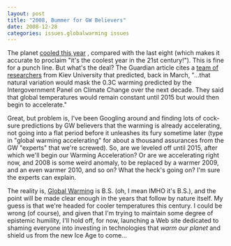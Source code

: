 ```yaml
---
layout: post
title: "2008, Bummer for GW Believers"
date: 2008-12-28
categories: issues.globalwarming issues
---
```


The planet [cooled this
year](http://www.guardian.co.uk/environment/2008/dec/05/climate-change-weather)
, compared with the last eight (which makes it accurate to proclaim "it's the
coolest year in the 21st century!"). This is fine for a punch line. But what's
the deal? The Guardian article cites a [team of
researchers](http://www.guardian.co.uk/commentisfree/2008/jun/07/climatechange) 
from Kiev University that predicted, back in March, "...that natural variation
would mask the 0.3C warming predicted by the Intergovernment Panel on Climate
Change over the next decade. They said that global temperatures would remain
constant until 2015 but would then begin to accelerate."

Great, but problem is, I've been Googling around and finding lots of cock-sure
predictions by GW believers that the warming is already accelerating, not going
into a flat period before it unleashes its fury sometime later (type in "global
warming accelerating" for about a thousand assurances from the GW "experts" that
we're screwed). So, are we leveled off until 2015, after which we'll begin our
Warming Acceleration? Or are we accelerating right now, and 2008 is some weird
anomaly, to be replaced by a warmer 2009, and an even warmer 2010, and so on? 
What the heck's going on? I'm sure the experts can explain.

The reality is, [Global Warming](http://en.wikipedia.org/wiki/Global_warming)
is B.S. (oh, I mean IMHO it's B.S.), and the point will be made clear enough in
the years that follow by nature itself. My guess is that we're headed for
cooler temperatures this century. I could be wrong (of course), and given that
I'm trying to maintain some degree of epistemic humility, I'll hold off, for
now, launching a Web site dedicated to shaming everyone into investing in
technologies that _warm our planet_ and shield us from the new Ice Age to
come...